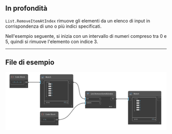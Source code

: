 ## In profondità
`List.RemoveItemAtIndex` rimuove gli elementi da un elenco di input in corrispondenza di uno o più indici specificati.

Nell'esempio seguente, si inizia con un intervallo di numeri compreso tra 0 e 5, quindi si rimuove l'elemento con indice 3.
___
## File di esempio

![List.RemoveItemAtIndex](./DSCore.List.RemoveItemAtIndex_img.jpg)
